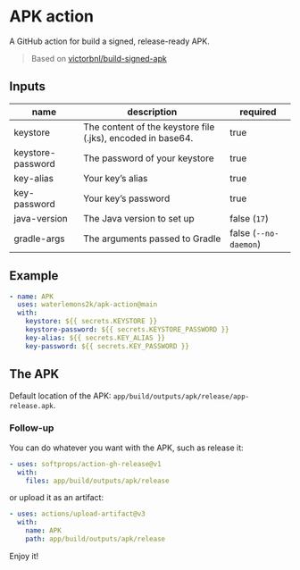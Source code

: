# APK action

A GitHub action for build a signed, release-ready APK.

> Based on [victorbnl/build-signed-apk](https://github.com/victorbnl/build-signed-apk)

## Inputs

| name              | description                                                 | required              |
| ----------------- | ----------------------------------------------------------- | --------------------- |
| keystore          | The content of the keystore file (.jks), encoded in base64. | true                  |
| keystore-password | The password of your keystore                               | true                  |
| key-alias         | Your key’s alias                                            | true                  |
| key-password      | Your key’s password                                         | true                  |
| java-version      | The Java version to set up                                  | false (`17`)          |
| gradle-args       | The arguments passed to Gradle                              | false (`--no-daemon`) |

## Example

```yml
- name: APK
  uses: waterlemons2k/apk-action@main
  with:
    keystore: ${{ secrets.KEYSTORE }}
    keystore-password: ${{ secrets.KEYSTORE_PASSWORD }}
    key-alias: ${{ secrets.KEY_ALIAS }}
    key-password: ${{ secrets.KEY_PASSWORD }}
```

## The APK

Default location of the APK: `app/build/outputs/apk/release/app-release.apk`.

### Follow-up

You can do whatever you want with the APK, such as release it:

```yml
- uses: softprops/action-gh-release@v1
  with:
    files: app/build/outputs/apk/release
```

or upload it as an artifact:

```yml
- uses: actions/upload-artifact@v3
  with:
    name: APK
    path: app/build/outputs/apk/release
```

Enjoy it!
